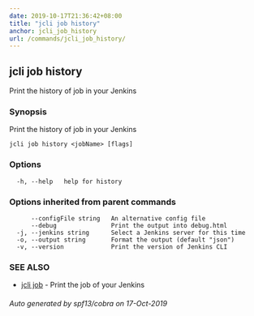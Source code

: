 ```yaml
---
date: 2019-10-17T21:36:42+08:00
title: "jcli job history"
anchor: jcli_job_history
url: /commands/jcli_job_history/
---
```

## jcli job history

Print the history of job in your Jenkins

### Synopsis

Print the history of job in your Jenkins

```
jcli job history <jobName> [flags]
```

### Options

```
  -h, --help   help for history
```

### Options inherited from parent commands

```
      --configFile string   An alternative config file
      --debug               Print the output into debug.html
  -j, --jenkins string      Select a Jenkins server for this time
  -o, --output string       Format the output (default "json")
  -v, --version             Print the version of Jenkins CLI
```

### SEE ALSO

* [jcli job](/commands/jcli_job/)	 - Print the job of your Jenkins

###### Auto generated by spf13/cobra on 17-Oct-2019
